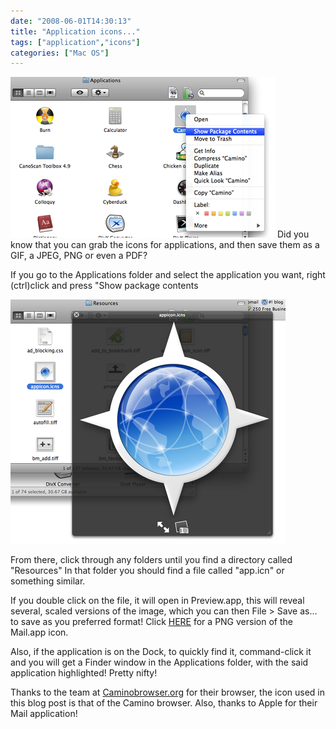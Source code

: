 ```yaml
---
date: "2008-06-01T14:30:13"
title: "Application icons..."
tags: ["application","icons"]
categories: ["Mac OS"]
---
```


![alt text](applications.png)
Did you know that you can grab the icons for applications, and then save them as a GIF, a JPEG, PNG or even a PDF?

If you go to the Applications folder and select the application you want, right (ctrl)click and press "Show package contents

![alt text](icon.png)

From there, click through any folders until you find a directory called "Resources" In that folder you should find a file called "app.icn" or something similar.

If you double click on the file, it will open in Preview.app, this will reveal several, scaled versions of the image, which you can then File &gt; Save as... to save as you preferred format! Click [HERE][3] for a PNG version of the Mail.app icon.

Also, if the application is on the Dock, to quickly find it, command-click it and you will get a Finder window in the Applications folder, with the said application highlighted! Pretty nifty!

Thanks to the team at [Caminobrowser.org][4] for their browser, the icon used in this blog post is that of the Camino browser.
Also, thanks to Apple for their Mail application!

  [3]: app.png
  [4]: http://www.caminobrowser.org
  [5]: http://www.caminobrowser.org
